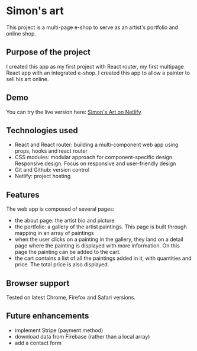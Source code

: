# Simon's art

This project is a multi-page e-shop to serve as an artist's portfolio and online shop.

## Purpose of the project

I created this app as my first project with React router, my first multipage React app with an integrated e-shop. I created this app to allow a painter to sell his art online.

## Demo
You can try the live version here: [Simon's Art on Netlify](https://simonraydiscala.netlify.app/)


## Technologies used

* React and React router: building a multi-component web app using props, hooks and react router
* CSS modules: modular approach for component-specific design. Responsive design. Focus on responsive and user-friendly design
* Git and Github: version control
* Netlify: project hosting

## Features

The web app is composed of several pages:
 * the about page: the artist bio and picture
 * the portfolio: a gallery of the artist paintings. This page is built through mapping in an array of paintings
 * when the user clicks on a painting in the gallery, they land on a detail page where the painting is displayed with more information. On this page the painting can be added to the cart.
 * the cart contains a list of all the paintings added in it, with quantities and price. The total price is also displayed.


## Browser support

Tested on latest Chrome, Firefox and Safari versions.


## Future enhancements

* implement Stripe (payment method) 
* download data from Firebase (rather than a local array)
* add a contact form
